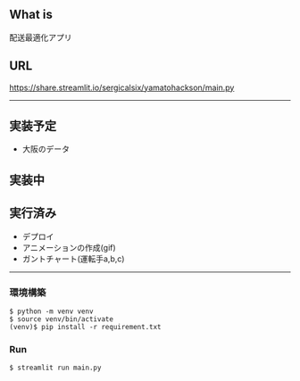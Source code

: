 ## What is
配送最適化アプリ

## URL

https://share.streamlit.io/sergicalsix/yamatohackson/main.py

---
## 実装予定
- 大阪のデータ

## 実装中

## 実行済み
- デプロイ
- アニメーションの作成(gif)
- ガントチャート(運転手a,b,c)

---
### 環境構築
```
$ python -m venv venv
$ source venv/bin/activate
(venv)$ pip install -r requirement.txt
```

### Run
`$ streamlit run main.py`
